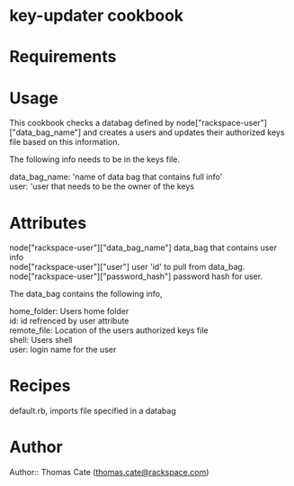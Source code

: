 # key-updater cookbook

# Requirements

# Usage
This cookbook checks a databag defined by node["rackspace-user"]["data_bag_name"] and creates a users and updates their authorized keys file based on this information.

The following info needs to be in the keys file.

data_bag_name: 'name of data bag that contains full info'  
user:          'user that needs to be the owner of the keys

# Attributes

node["rackspace-user"]["data_bag_name"] data_bag that contains user info  
node["rackspace-user"]["user"] user 'id' to pull from data_bag.
node["rackspace-user"]["password_hash"] password hash for user.  

The data_bag contains the following info,  

home_folder:    Users home folder  
id:             id refrenced by user attribute  
remote_file:    Location of the users authorized keys file  
shell:          Users shell  
user:           login name for the user  


# Recipes

default.rb, imports file specified in a databag

# Author

Author:: Thomas Cate (thomas.cate@rackspace.com)
